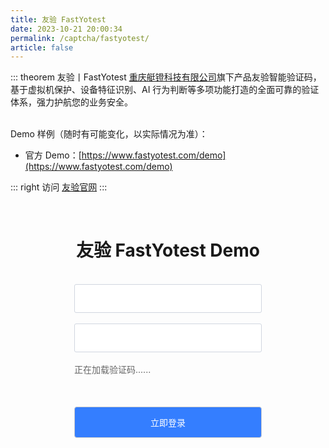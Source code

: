 ```yaml
---
title: 友验 FastYotest
date: 2023-10-21 20:00:34
permalink: /captcha/fastyotest/
article: false
---
```


::: theorem 友验丨FastYotest
[重庆艇镫科技有限公司](https://www.tianyancha.com/company/3383368171)旗下产品友验智能验证码，基于虚拟机保护、设备特征识别、AI 行为判断等多项功能打造的全面可靠的验证体系，强力护航您的业务安全。

<br>
Demo 样例（随时有可能变化，以实际情况为准）：
<br>

- 官方 Demo：[https://www.fastyotest.com/demo](https://www.fastyotest.com/demo)<Badge text="本页使用" type="error" vertical="middle"/>

::: right
访问 [友验官网](https://www.fastyotest.com/)
:::

<!-- <iframe src="https://www.fastyotest.com/demo" scrolling="no" height="550px"></iframe> -->

<br>

<style>
    h1 span {
        font-family: -apple-system, BlinkMacSystemFont, "Segoe UI", Roboto, Oxygen, Ubuntu, Cantarell, "Fira Sans", "Droid Sans", "Helvetica Neue", sans-serif;
        font-weight: normal;    
    }
    .fastyotest-submit {
        background: #347eff;
        border-radius: 4px;
        margin: 20px 0;
        display: inline-block;
        width: 300px;
        height: 50px;
        box-sizing: border-box;
        border: 1px solid #ccc;
        color: #fff;
        cursor: pointer;
        font-size: 14px;
        line-height: 49px;
    }
    .fastyotest-submit:hover {
        background: #1A73E8;
    }
    .fastyotest-input {
        display: inline-block;
        width: 300px;
        padding: 12px;
        border: 1px solid #d1d6e0;
        background-color: #fff;
        position: relative;
        cursor: pointer;
        -webkit-box-sizing: border-box;
        box-sizing: border-box;
        border-radius: 3px;
        color: #292f3a;
        font-size: 14px;
        line-height: 20px;
    }
    #fastyotest-captcha {
        width: 300px;
        height: 50px;
        display: inline-block;
    }
    .fastyotest-show {
        display: block;
    }
    #fastyotest-wait {
        text-align: left;
        color: #666;
        margin: 0;
        font-size: 14px;
    }
</style>
<div style="text-align: center">
    <h1>友验 FastYotest Demo <Badge text="风控模型：登陆/注册/找回密码" type="tip" vertical="top"/></h1>
    <form id="form">
        <br>
        <div>
            <input type="text" :placeholder="'\ue614 请输入账号'" id="username" maxlength="" class="iconfont fastyotest-input">
        </div>
        <br>
        <div>
            <input type="text" :placeholder="'\ue69c 请输入密码'" id="password" maxlength="" class="iconfont fastyotest-input">
        </div>
        <br>
        <div>
            <div id="fastyotest-captcha">
                <p id="fastyotest-wait" class="fastyotest-show">正在加载验证码......</p>
            </div>
        </div>
        <input class="fastyotest-submit" id="submit" type="submit" value="立即登录">
    </form>
</div>
<script src="https://static.fastyotest.com/assets/yotest.3b35648f.js"></script>
<script>
    var yoToken = '';
    setTimeout(function() {
        initYoTest.default({
            accessId: '8a81edbda36d5acccc2510fc19886cb9',
        }, function(captcha){
            captcha.appendTo('#fastyotest-captcha');
            captcha.onSuccess(function(result) {
                yoToken = result.token;
                console.log(result.token, result.verified);
            });
            // captcha.onReady(function() {
            //     console.log('FastYotest captcha is ready.');
            // }).onShow(function(){
            //     // 当验证弹窗弹出时后会进行onShow的调用
            //     console.log('captcha showed');
            // }).onSuccess(function(result) {
            //     // 验证成功后通过onSuccess回调得到token和verified结果
            //     console.log(result.token, result.verified);
            // }).onError(function(error) {
            //     // 验证出现任何失败时，通过onError回调透传错误信息
            //     console.log(error.code, error.message);
            // }).onClose(function() {
            //     // 当验证弹窗关闭后会进行onClose的调用
            //     console.log('captcha closed');
            // });
        });
    }, 500);
    $('#submit').click(function (e) {
        //if (!yoToken) {
        //    e.preventDefault();
        //    return alert('请先完成验证！');
        //}
        console.log('yoToken:', yoToken);
        $.ajax({
            url: 'https://api.spiderapi.cn/fastyotest/login',
            type: 'POST',
            dataType: 'json',
            data: {
                username: $('#username').val(),
                password: $('#password').val(),
                token: yoToken
            },
            success: function (data) {
                console.log('data:', data);
                if (data.success) {
                    if (data.code === 200) {
                        alert('登录成功！');
                    } else {
                        alert('登录失败，请重新验证！');
                    }
                } else {
                    alert('登录失败，请重新验证！');
                }
            },
            error: function (xhr, status, error) {
                console.error('AJAX error:', error, status);
            }
        });
    });
</script>
